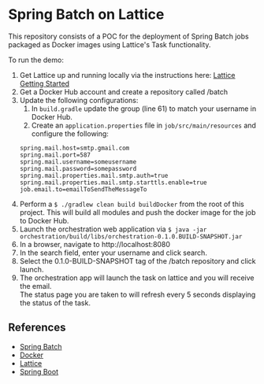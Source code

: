 # Spring Batch on Lattice
This repository consists of a POC for the deployment of Spring Batch jobs packaged as 
Docker images using Lattice's Task functionality.

To run the demo:

1. Get Lattice up and running locally via the instructions here: [Lattice Getting Started](http://lattice.cf/docs/getting-started/)
2. Get a Docker Hub account and create a repository called <username>/batch
2. Update the following configurations:
    1. In `build.gradle` update the group (line 61) to match your username in Docker Hub.
    2. Create an `application.properties` file in `job/src/main/resources` and configure 
    the following:  
    ```
	spring.mail.host=smtp.gmail.com
	spring.mail.port=587
	spring.mail.username=someusername
	spring.mail.password=somepassword
	spring.mail.properties.mail.smtp.auth=true
	spring.mail.properties.mail.smtp.starttls.enable=true
	job.email.to=emailToSendTheMessageTo
	```
3. Perform a `$ ./gradlew clean build buildDocker` from the root of this project.  This
   will build all modules and push the docker image for the job to Docker Hub.
4. Launch the orchestration web application via `$ java -jar orchestration/build/libs/orchestration-0.1.0.BUILD-SNAPSHOT.jar`
5. In a browser, navigate to http://localhost:8080
6. In the search field, enter your username and click search.
7. Select the 0.1.0-BUILD-SNAPSHOT tag of the <username>/batch repository and click launch.
8. The orchestration app will launch the task on lattice and you will receive the  email.  
   The status page you are taken to will refresh every 5 seconds displaying the status of 
   the task.

## References
* [Spring Batch](https://spring.io/projects/spring-batch)
* [Docker](https://www.docker.com)
* [Lattice](http://lattice.cf)
* [Spring Boot](https://spring.io/projects/spring-boot)